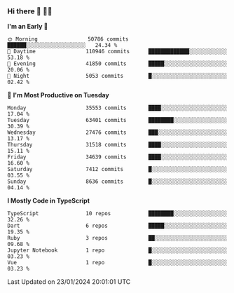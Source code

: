 ### Hi there 👋 🧑‍💻



<!--START_SECTION:waka-->
**I'm an Early 🐤** 

```text
🌞 Morning                50786 commits       ██████░░░░░░░░░░░░░░░░░░░   24.34 % 
🌆 Daytime                110946 commits      █████████████░░░░░░░░░░░░   53.18 % 
🌃 Evening                41850 commits       █████░░░░░░░░░░░░░░░░░░░░   20.06 % 
🌙 Night                  5053 commits        █░░░░░░░░░░░░░░░░░░░░░░░░   02.42 % 
```
📅 **I'm Most Productive on Tuesday** 

```text
Monday                   35553 commits       ████░░░░░░░░░░░░░░░░░░░░░   17.04 % 
Tuesday                  63401 commits       ████████░░░░░░░░░░░░░░░░░   30.39 % 
Wednesday                27476 commits       ███░░░░░░░░░░░░░░░░░░░░░░   13.17 % 
Thursday                 31518 commits       ████░░░░░░░░░░░░░░░░░░░░░   15.11 % 
Friday                   34639 commits       ████░░░░░░░░░░░░░░░░░░░░░   16.60 % 
Saturday                 7412 commits        █░░░░░░░░░░░░░░░░░░░░░░░░   03.55 % 
Sunday                   8636 commits        █░░░░░░░░░░░░░░░░░░░░░░░░   04.14 % 
```


**I Mostly Code in TypeScript** 

```text
TypeScript               10 repos            ████████░░░░░░░░░░░░░░░░░   32.26 % 
Dart                     6 repos             █████░░░░░░░░░░░░░░░░░░░░   19.35 % 
Ruby                     3 repos             ██░░░░░░░░░░░░░░░░░░░░░░░   09.68 % 
Jupyter Notebook         1 repo              █░░░░░░░░░░░░░░░░░░░░░░░░   03.23 % 
Vue                      1 repo              █░░░░░░░░░░░░░░░░░░░░░░░░   03.23 % 
```




 Last Updated on 23/01/2024 20:01:01 UTC
<!--END_SECTION:waka-->


